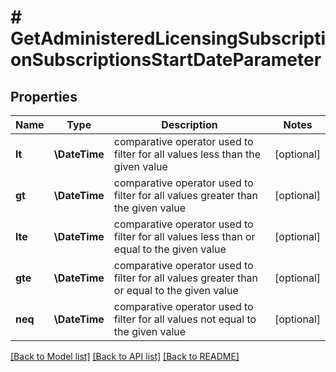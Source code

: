 # # GetAdministeredLicensingSubscriptionSubscriptionsStartDateParameter

## Properties

Name | Type | Description | Notes
------------ | ------------- | ------------- | -------------
**lt** | **\DateTime** | comparative operator used to filter for all values less than the given value | [optional]
**gt** | **\DateTime** | comparative operator used to filter for all values greater than the given value | [optional]
**lte** | **\DateTime** | comparative operator used to filter for all values less than or equal to the given value | [optional]
**gte** | **\DateTime** | comparative operator used to filter for all values greater than or equal to the given value | [optional]
**neq** | **\DateTime** | comparative operator used to filter for all values not equal to the given value | [optional]

[[Back to Model list]](../../README.md#models) [[Back to API list]](../../README.md#endpoints) [[Back to README]](../../README.md)
